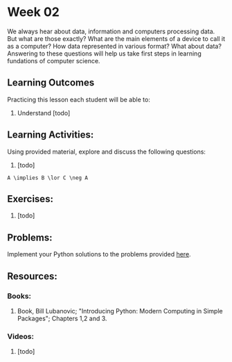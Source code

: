 # Week 02

We always hear about data, information and computers processing data. But what are those exactly? What are the main elements of a device to call it as a computer? How data represented in various format? What about data? Answering to these questions will help us take first steps in learning fundations of computer science.

## Learning Outcomes

Practicing this lesson each student will be able to:

1. Understand [todo]

## Learning Activities:

Using provided material, explore and discuss the following questions:

1. [todo]

```{=latex}
A \implies B \lor C \neg A
```

## Exercises:

1. [todo]

## Problems:

Implement your Python solutions to the problems provided [here](https://github.com/afshinamighi/Courses/blob/main/basecamp/week01/inf-bc-w01-python.md).


## Resources:
### Books:
1. Book, Bill Lubanovic; "Introducing Python: Modern Computing in Simple Packages"; Chapters 1,2 and 3.

### Videos:
1. [todo]
